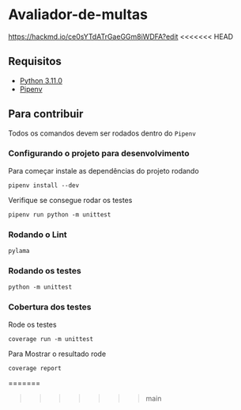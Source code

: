 # Avaliador-de-multas

https://hackmd.io/ce0sYTdATrGaeGGm8iWDFA?edit
<<<<<<< HEAD

## Requisitos
- [Python 3.11.0](https://www.python.org/downloads/release/python-3110/)
- [Pipenv](https://pipenv.pypa.io/en/latest/)

## Para contribuir

Todos os comandos devem ser rodados dentro do `Pipenv`

### Configurando o projeto para desenvolvimento
Para começar instale as dependências do projeto rodando
```
pipenv install --dev
```
Verifique se consegue rodar os testes
```
pipenv run python -m unittest
```

### Rodando o Lint
```
pylama
```

### Rodando os testes
```
python -m unittest
```

### Cobertura dos testes
Rode os testes
```
coverage run -m unittest
```
Para Mostrar o resultado rode
```
coverage report
```
=======
>>>>>>> main
